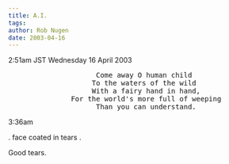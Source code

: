 ```yaml
---
title: A.I.
tags: 
author: Rob Nugen
date: 2003-04-16
---
```


<p class=date>2:51am JST Wednesday 16 April 2003</p>

<pre>
                     Come away O human child
                    To the waters of the wild
                    With a fairy hand in hand,
               For the world's more full of weeping
                     Than you can understand.
</pre>

<p>3:36am</p>

<p>. face coated in tears .</p>

<p>Good tears.</p>
